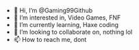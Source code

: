 - 👋 Hi, I’m @Gaming99Github
- 👀 I’m interested in, Video Games, FNF
- 🌱 I’m currently learning, Haxe coding
- 💞️ I’m looking to collaborate on, nothing lol
- 📫 How to reach me, dont

<!---
Gaming99Github/Gaming99Github is a ✨ special ✨ repository because its `README.md` (this file) appears on your GitHub profile.
You can click the Preview link to take a look at your changes.
--->
